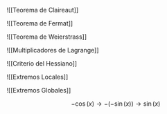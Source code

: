 ![[Teorema de Claireaut]]

![[Teorema de Fermat]]

![[Teorema de Weierstrass]]

![[Multiplicadores de Lagrange]]


![[Criterio del Hessiano]]

![[Extremos Locales]]

![[Extremos Globales]]

$$
-\cos(x) \to -(-\sin(x))\to \sin(x)
$$
